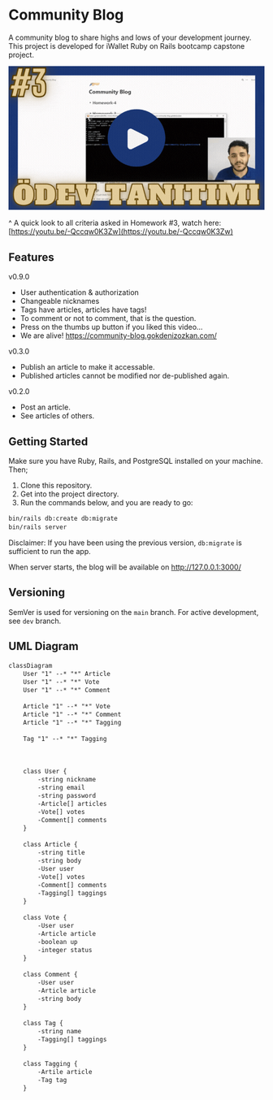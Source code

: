 # Community Blog

A community blog to share highs and lows of your development journey. This project is developed for iWallet Ruby on Rails bootcamp capstone project.

<a href="https://youtu.be/-Qccqw0K3Zw"><img alt="kısa tanıtım 3. ödev ister youtube thumbnail" src=".github/odev-tanitimi-3-thumbnail.gif" width="600px"></a>

^ A quick look to all criteria asked in Homework #3, watch here: [https://youtu.be/-Qccqw0K3Zw](https://youtu.be/-Qccqw0K3Zw)

## Features
v0.9.0
- User authentication & authorization
- Changeable nicknames
- Tags have articles, articles have tags!
- To comment or not to comment, that is the question.
- Press on the thumbs up button if you liked this video...
- We are alive! https://community-blog.gokdenizozkan.com/

v0.3.0
- Publish an article to make it accessable.
- Published articles cannot be modified nor de-published again.

v0.2.0
- Post an article.
- See articles of others.

## Getting Started

Make sure you have Ruby, Rails, and PostgreSQL installed on your machine. Then;

1. Clone this repository.
2. Get into the project directory.
3. Run the commands below, and you are ready to go:
```bash
bin/rails db:create db:migrate
bin/rails server
```

Disclaimer: If you have been using the previous version, `db:migrate` is sufficient to run the app.

When server starts, the blog will be available on http://127.0.0.1:3000/

## Versioning

SemVer is used for versioning on the `main` branch. For active development, see `dev` branch.

## UML Diagram

```mermaid
classDiagram
	User "1" --* "*" Article
	User "1" --* "*" Vote
	User "1" --* "*" Comment

	Article "1" --* "*" Vote
	Article "1" --* "*" Comment
	Article "1" --* "*" Tagging

	Tag "1" --* "*" Tagging



	class User {
		-string nickname
		-string email
		-string password
		-Article[] articles
		-Vote[] votes
		-Comment[] comments
	}

	class Article {
		-string title
		-string body
		-User user
		-Vote[] votes
		-Comment[] comments
		-Tagging[] taggings
	}

	class Vote {
		-User user
		-Article article
		-boolean up
		-integer status
	}

	class Comment {
		-User user
		-Article article
		-string body
	}

	class Tag {
		-string name
		-Tagging[] taggings
	}

	class Tagging {
		-Artile article
		-Tag tag
	}
```